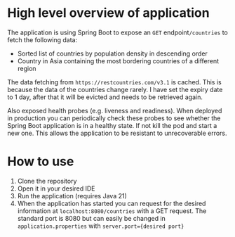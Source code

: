 # High level overview of application
The application is using Spring Boot to expose an `GET` endpoint`/countries` to fetch the following data:
- Sorted list of countries by population density in descending order
- Country in Asia containing the most bordering countries of a different region

The data fetching from `https://restcountries.com/v3.1` is cached. 
This is because the data of the countries change rarely. I have set the expiry date to 1 day, after that it will be evicted and needs to be retrieved again.

Also exposed health probes (e.g. liveness and readiness). When deployed in production you can periodically check these probes to see whether the Spring Boot application is in a healthy state. If not kill the pod and start a new one. This allows the application to be resistant to unrecoverable errors.

# How to use
1. Clone the repository
2. Open it in your desired IDE
3. Run the application (requires Java 21)
4. When the application has started you can request for the desired information at `localhost:8080/countries` with a GET request. The standard port is 8080 but can easily be changed in `application.properties` with `server.port={desired port}`
